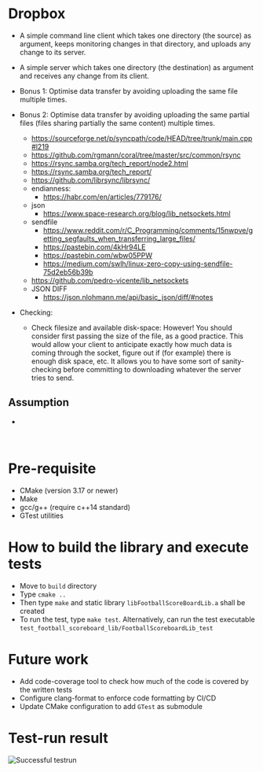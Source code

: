 # Dropbox
- A simple command line client which takes one directory (the source) as argument,
keeps monitoring changes in that directory, and uploads any change to its server.
- A simple server which takes one directory (the destination) as argument and
receives any change from its client.
- Bonus 1: Optimise data transfer by avoiding uploading the same file multiple times.
- Bonus 2: Optimise data transfer by avoiding uploading the same partial files (files sharing partially the same content) multiple times.
  - https://sourceforge.net/p/syncpath/code/HEAD/tree/trunk/main.cpp#l219
  - https://github.com/rgmann/coral/tree/master/src/common/rsync
  - https://rsync.samba.org/tech_report/node2.html
  - https://rsync.samba.org/tech_report/
  - https://github.com/librsync/librsync/
  - endianness:
    - https://habr.com/en/articles/779176/
  - json
    - https://www.space-research.org/blog/lib_netsockets.html
  - sendfile
    - https://www.reddit.com/r/C_Programming/comments/15nwpve/getting_segfaults_when_transferring_large_files/
    - https://pastebin.com/4kHr94LE
    - https://pastebin.com/wbw05PPW
    - https://medium.com/swlh/linux-zero-copy-using-sendfile-75d2eb56b39b
  - https://github.com/pedro-vicente/lib_netsockets
  - JSON DIFF
    - https://json.nlohmann.me/api/basic_json/diff/#notes


- Checking:
  - Check filesize and available disk-space:
    However! You should consider first passing the size of the file, as a good practice. This would allow your client to anticipate exactly how much data is coming through the socket, figure out if (for example) there is enough disk space, etc. It allows you to have some sort of sanity-checking before committing to downloading whatever the server tries to send.


## Assumption
- 

</br>

# Pre-requisite
- CMake (version 3.17 or newer)
- Make
- gcc/g++ (require c++14 standard)
- GTest utilities

# How to build the library and execute tests
- Move to `build` directory
- Type `cmake ..`
- Then type `make` and static library `libFootballScoreBoardLib.a` shall be created
- To run the test, type `make test`. Alternatively, can run the test executable
  `test_football_scoreboard_lib/FootballScoreboardLib_test`

# Future work
- Add code-coverage tool to check how much of the code is covered by the written tests
- Configure clang-format to enforce code formatting by CI/CD
- Update CMake configuration to add `GTest` as submodule

# Test-run result
![Successful testrun](docs/test_result.png)
